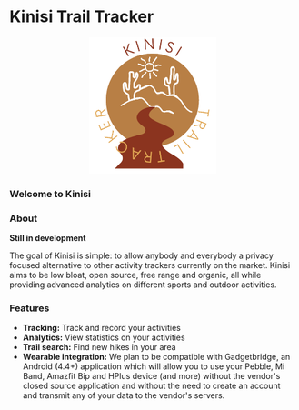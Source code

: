 # Kinisi Trail Tracker

<p align="center">
<img src="./Images/KinisiTransparent.png" alt="Kinisi logo" height="240"></img> 
</p>

### Welcome to Kinisi

### About

**Still in development**

The goal of Kinisi is simple: to allow anybody and everybody a privacy focused alternative to other activity trackers currently on the market. Kinisi aims to be low bloat, open source, free range and organic, all while providing advanced analytics on different sports and outdoor activities.

### Features

* **Tracking:** Track and record your activities
* **Analytics:** View statistics on your activities
* **Trail search:** Find new hikes in your area
* **Wearable integration:**  We plan to be compatible with Gadgetbridge, an Android (4.4+) application which will allow you to use your Pebble, Mi Band, Amazfit Bip and HPlus device (and more) without the vendor's closed source application and without the need to create an account and transmit any of your data to the vendor's servers.
